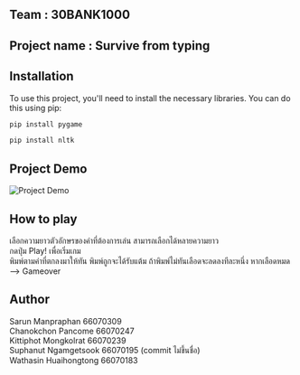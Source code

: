 ## Team : 30BANK1000
## Project name : Survive from typing

## Installation

To use this project, you'll need to install the necessary libraries. You can do this using pip:

```bash
pip install pygame
```
```bash
pip install nltk
```

## Project Demo

![Project Demo](https://media.giphy.com/media/v1.Y2lkPTc5MGI3NjExcW41YzdtbDl2eXpha2xvd3o5Y3ZlMHBkcjhrb2owbXNyYXc2NjFzeSZlcD12MV9pbnRlcm5hbF9naWZfYnlfaWQmY3Q9Zw/32ODDvseRv8Hfr9P7J/giphy.gif)

## How to play

เลือกความยาวตัวอักษรของคำที่ต้องการเล่น สามารถเลือกได้หลายความยาว  
กดปุ่ม Play! เพื่อเริ่มเกม  
พิมพ์ตามคำที่ตกลงมาให้ทัน พิมพ์ถูกจะได้รับแต้ม ถ้าพิมพ์ไม่ทันเลือดจะลดลงทีละหนึ่ง หากเลือดหมด --> Gameover

## Author

Sarun Manpraphan 66070309\
Chanokchon Pancome 66070247\
Kittiphot Mongkolrat 66070239\
Suphanut Ngamgetsook 66070195 (commit ไม่ขึ้นชื่อ)\
Wathasin Huaihongtong 66070183
